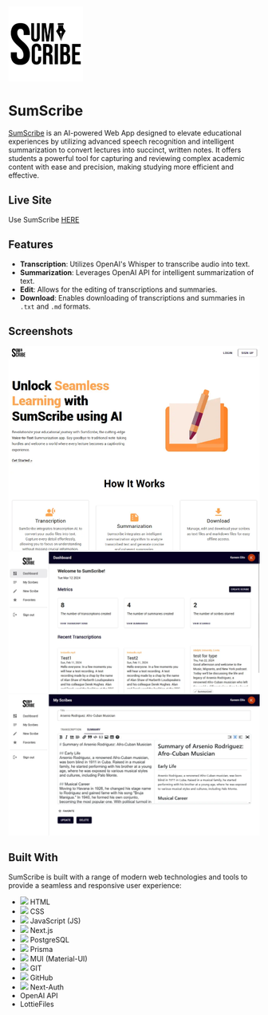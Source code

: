 <img src="https://raw.githubusercontent.com/KareemEllis/KareemEllis.github.io/main/assets/png/SumscribeLogoSquare.png" width="150"/>

# SumScribe

[SumScribe](https://sumscribe.vercel.app/) is an AI-powered Web App designed to elevate educational experiences by utilizing advanced speech recognition and intelligent summarization to convert lectures into succinct, written notes. It offers students a powerful tool for capturing and reviewing complex academic content with ease and precision, making studying more efficient and effective.

## Live Site

Use SumScribe [HERE](https://sumscribe.vercel.app/)

## Features

- **Transcription**: Utilizes OpenAI's Whisper to transcribe audio into text.
- **Summarization**: Leverages OpenAI API for intelligent summarization of text.
- **Edit**: Allows for the editing of transcriptions and summaries.
- **Download**: Enables downloading of transcriptions and summaries in `.txt` and `.md` formats.

## Screenshots

![SumScribe Screenshot 1](https://raw.githubusercontent.com/KareemEllis/KareemEllis.github.io/main/assets/webp/Screenshots/Sumscribe/SS_Sumscribe_1.webp)
![SumScribe Screenshot 2](https://raw.githubusercontent.com/KareemEllis/KareemEllis.github.io/main/assets/webp/Screenshots/Sumscribe/SS_Sumscribe_2.webp)
![SumScribe Screenshot 3](https://raw.githubusercontent.com/KareemEllis/KareemEllis.github.io/main/assets/webp/Screenshots/Sumscribe/SS_Sumscribe_3.webp)

## Built With

SumScribe is built with a range of modern web technologies and tools to provide a seamless and responsive user experience:

- <img src="https://cdn.jsdelivr.net/gh/devicons/devicon@latest/icons/html5/html5-original.svg" width="30" /> HTML 
- <img src="https://cdn.jsdelivr.net/gh/devicons/devicon@latest/icons/css3/css3-original.svg" width="30" /> CSS 
- <img src="https://cdn.jsdelivr.net/gh/devicons/devicon@latest/icons/javascript/javascript-original.svg" width="30" /> JavaScript (JS) 
- <img src="https://cdn.jsdelivr.net/gh/devicons/devicon@latest/icons/nextjs/nextjs-original.svg" width="30" /> Next.js 
- <img src="https://cdn.jsdelivr.net/gh/devicons/devicon@latest/icons/postgresql/postgresql-original.svg" width="30" /> PostgreSQL 
- <img src="https://cdn.jsdelivr.net/gh/devicons/devicon@latest/icons/prisma/prisma-original.svg" width="30" /> Prisma 
- <img src="https://cdn.jsdelivr.net/gh/devicons/devicon@latest/icons/materialui/materialui-original.svg" width="30" /> MUI (Material-UI) 
- <img src="https://cdn.jsdelivr.net/gh/devicons/devicon@latest/icons/git/git-original.svg" width="30" /> GIT 
- <img src="https://cdn.jsdelivr.net/gh/devicons/devicon@latest/icons/github/github-original.svg" width="30" /> GitHub 
- <img src="https://next-auth.js.org/img/logo/logo-sm.png" width="30" /> Next-Auth 
- OpenAI API
- LottieFiles